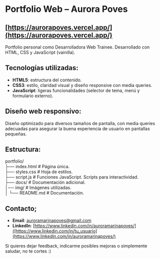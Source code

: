 # Portfolio Web – Aurora Poves

## [https://aurorapoves.vercel.app/](https://aurorapoves.vercel.app/)

Portfolio personal como Desarrolladora Web Trainee.
Desarrollado con HTML, CSS y JavaScript (vainilla).



## Tecnologías utilizadas:

- **HTML5**: estructura del contenido.
- **CSS3**: estilo, claridad visual y diseño responsive con media queries.
- **JavaScript**: ligeras funcionalidades (selector de tema, menú y formulario externo).



## Diseño web responsivo:

Diseño optimizado para diversos tamaños de pantalla, con media queries adecuadas para asegurar la buena experiencia de usuario en pantallas pequeñas.



## Estructura:
portfolio/ <br>
├── index.html # Página única. <br>
├── styles.css # Hoja de estilos. <br>
├── script.js # Funciones JavaScript. Scripts para interactividad. <br>
├── docs/ # Documentación adicional. <br>
│── img/ # Imágenes utilizadas.<br>
│ 
└── README.md # Documentación.



##  Contacto;

- **Email**: [auroramarinapoves@gmail.com](mailto:auroramarinapoves@gmail.com)
- **LinkedIn**: [https://www.linkedin.com/in/auroramarinapoves/]([https://www.linkedin.com/in/tu_usuario](https://www.linkedin.com/in/auroramarinapoves/)

Si quieres dejar feedback, indicarme posibles mejoras o simplemente saludar, no te cortes :)

